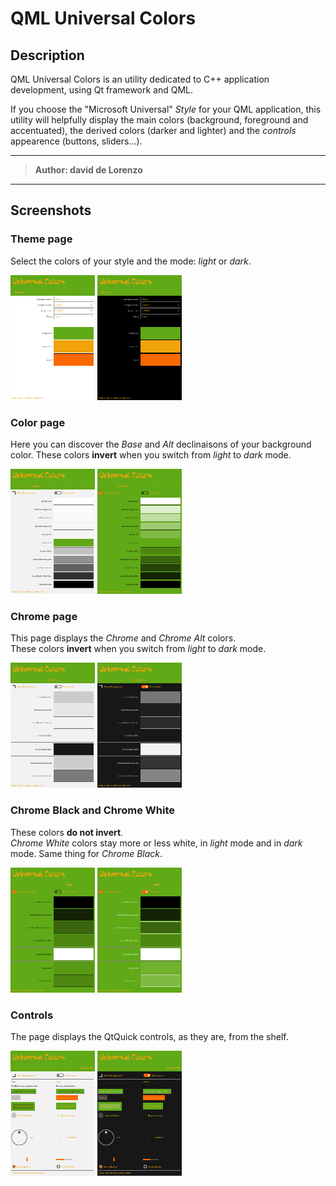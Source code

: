 # QML Universal Colors

## Description

QML Universal Colors is an utility dedicated to C++ application development, using Qt framework and QML.

If you choose the "Microsoft Universal" *Style* for your QML application, this utility will helpfully display the main colors (background, foreground and accentuated), the derived colors (darker and lighter) and the *controls* appearence (buttons, sliders...).

---

> **Author: david de Lorenzo**

---

## Screenshots

### Theme page

Select the colors of your style and the mode: *light* or *dark*. 

![theme light](Docs/thumb/GrAmOr-1-theme-light.png)
![theme light](Docs/thumb/GrAmOr-1-theme-dark.png)

### Color page

Here you can discover the *Base* and *Alt* declinaisons of your background color. These colors **invert** when you switch from *light* to *dark* mode.

![colors in light mode](Docs/thumb/GrAmOr-2-colors-light.png)
![colors with background](Docs/thumb/GrAmOr-2-colors-light-bg.png)

### Chrome page

This page displays the *Chrome* and *Chrome Alt* colors.  
These colors **invert** when you switch from *light* to *dark* mode.

![chrome light with background](Docs/thumb/GrAmOr-3-chrome-light.png)
![chrome dark with background](Docs/thumb/GrAmOr-3-chrome-dark.png)

### Chrome Black and Chrome White

These colors **do not invert**.  
*Chrome White* colors stay more or less white, in *light* mode and in *dark* mode.
Same thing for *Chrome Black*.

![chrome light](Docs/thumb/GrAmOr-4-chromebw-light-bg.png)
![chrome dark](Docs/thumb/GrAmOr-4-chromebw-dark-bg.png)

### Controls

The page displays the QtQuick controls, as they are, from the shelf.

![controls in light mode](Docs/thumb/GrAmOr-5-controls-light.png)
![controls in dark mode](Docs/thumb/GrAmOr-5-controls-dark.png)
